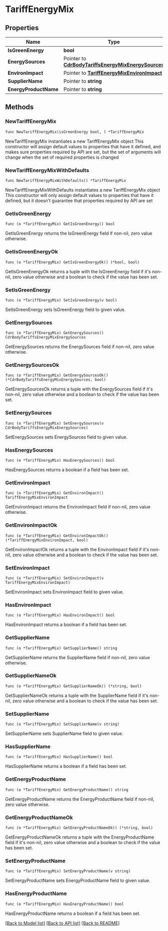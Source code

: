 # TariffEnergyMix

## Properties

Name | Type | Description | Notes
------------ | ------------- | ------------- | -------------
**IsGreenEnergy** | **bool** |  | 
**EnergySources** | Pointer to [**CdrBodyTariffsEnergyMixEnergySources**](CdrBodyTariffsEnergyMixEnergySources.md) |  | [optional] 
**EnvironImpact** | Pointer to [**TariffEnergyMixEnvironImpact**](TariffEnergyMixEnvironImpact.md) |  | [optional] 
**SupplierName** | Pointer to **string** |  | [optional] 
**EnergyProductName** | Pointer to **string** |  | [optional] 

## Methods

### NewTariffEnergyMix

`func NewTariffEnergyMix(isGreenEnergy bool, ) *TariffEnergyMix`

NewTariffEnergyMix instantiates a new TariffEnergyMix object
This constructor will assign default values to properties that have it defined,
and makes sure properties required by API are set, but the set of arguments
will change when the set of required properties is changed

### NewTariffEnergyMixWithDefaults

`func NewTariffEnergyMixWithDefaults() *TariffEnergyMix`

NewTariffEnergyMixWithDefaults instantiates a new TariffEnergyMix object
This constructor will only assign default values to properties that have it defined,
but it doesn't guarantee that properties required by API are set

### GetIsGreenEnergy

`func (o *TariffEnergyMix) GetIsGreenEnergy() bool`

GetIsGreenEnergy returns the IsGreenEnergy field if non-nil, zero value otherwise.

### GetIsGreenEnergyOk

`func (o *TariffEnergyMix) GetIsGreenEnergyOk() (*bool, bool)`

GetIsGreenEnergyOk returns a tuple with the IsGreenEnergy field if it's non-nil, zero value otherwise
and a boolean to check if the value has been set.

### SetIsGreenEnergy

`func (o *TariffEnergyMix) SetIsGreenEnergy(v bool)`

SetIsGreenEnergy sets IsGreenEnergy field to given value.


### GetEnergySources

`func (o *TariffEnergyMix) GetEnergySources() CdrBodyTariffsEnergyMixEnergySources`

GetEnergySources returns the EnergySources field if non-nil, zero value otherwise.

### GetEnergySourcesOk

`func (o *TariffEnergyMix) GetEnergySourcesOk() (*CdrBodyTariffsEnergyMixEnergySources, bool)`

GetEnergySourcesOk returns a tuple with the EnergySources field if it's non-nil, zero value otherwise
and a boolean to check if the value has been set.

### SetEnergySources

`func (o *TariffEnergyMix) SetEnergySources(v CdrBodyTariffsEnergyMixEnergySources)`

SetEnergySources sets EnergySources field to given value.

### HasEnergySources

`func (o *TariffEnergyMix) HasEnergySources() bool`

HasEnergySources returns a boolean if a field has been set.

### GetEnvironImpact

`func (o *TariffEnergyMix) GetEnvironImpact() TariffEnergyMixEnvironImpact`

GetEnvironImpact returns the EnvironImpact field if non-nil, zero value otherwise.

### GetEnvironImpactOk

`func (o *TariffEnergyMix) GetEnvironImpactOk() (*TariffEnergyMixEnvironImpact, bool)`

GetEnvironImpactOk returns a tuple with the EnvironImpact field if it's non-nil, zero value otherwise
and a boolean to check if the value has been set.

### SetEnvironImpact

`func (o *TariffEnergyMix) SetEnvironImpact(v TariffEnergyMixEnvironImpact)`

SetEnvironImpact sets EnvironImpact field to given value.

### HasEnvironImpact

`func (o *TariffEnergyMix) HasEnvironImpact() bool`

HasEnvironImpact returns a boolean if a field has been set.

### GetSupplierName

`func (o *TariffEnergyMix) GetSupplierName() string`

GetSupplierName returns the SupplierName field if non-nil, zero value otherwise.

### GetSupplierNameOk

`func (o *TariffEnergyMix) GetSupplierNameOk() (*string, bool)`

GetSupplierNameOk returns a tuple with the SupplierName field if it's non-nil, zero value otherwise
and a boolean to check if the value has been set.

### SetSupplierName

`func (o *TariffEnergyMix) SetSupplierName(v string)`

SetSupplierName sets SupplierName field to given value.

### HasSupplierName

`func (o *TariffEnergyMix) HasSupplierName() bool`

HasSupplierName returns a boolean if a field has been set.

### GetEnergyProductName

`func (o *TariffEnergyMix) GetEnergyProductName() string`

GetEnergyProductName returns the EnergyProductName field if non-nil, zero value otherwise.

### GetEnergyProductNameOk

`func (o *TariffEnergyMix) GetEnergyProductNameOk() (*string, bool)`

GetEnergyProductNameOk returns a tuple with the EnergyProductName field if it's non-nil, zero value otherwise
and a boolean to check if the value has been set.

### SetEnergyProductName

`func (o *TariffEnergyMix) SetEnergyProductName(v string)`

SetEnergyProductName sets EnergyProductName field to given value.

### HasEnergyProductName

`func (o *TariffEnergyMix) HasEnergyProductName() bool`

HasEnergyProductName returns a boolean if a field has been set.


[[Back to Model list]](../README.md#documentation-for-models) [[Back to API list]](../README.md#documentation-for-api-endpoints) [[Back to README]](../README.md)


